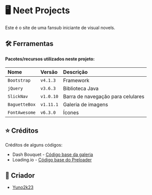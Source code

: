 # 🖥 Neet Projects

Este é o site de uma fansub iniciante de visual novels.
## 🛠 Ferramentas

#### Pacotes/recursos utilizados neste projeto:

| Nome | Versão | Descrição |
| :-------- | :------- | :-------------------- |
| `Bootstrap` | `v4.1.3` | Framework |
| `jQuery` | `v3.6.3` | Biblioteca Java |
| `SlickNav` | `v1.0.10` | Barra de navegação para celulares |
| `BaguetteBox` | `v1.11.1` | Galeria de imagens |
| `FontAwesome` | `v6.3.0` | Ícones |

## ⭐ Créditos
Créditos de alguns códigos:

 - Dash Bouquet - [Código base da galeria](https://codepen.io/dashbouquetdevelopment/details/mBvQrB)
- Loading.io - [Código base do Preloader](https://loading.io/css/)
## 👤 Criador

- [Yuno2k23](https://github.com/Yuno2k23)